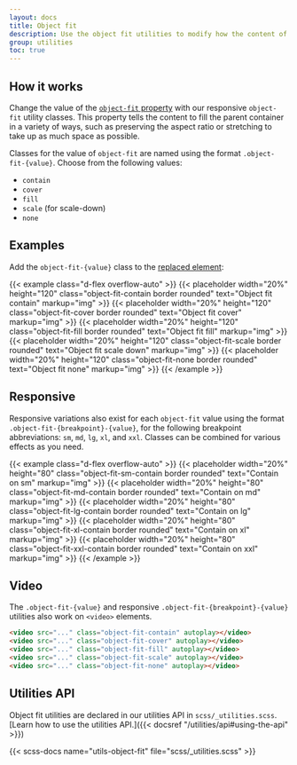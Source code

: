 ```yaml
---
layout: docs
title: Object fit
description: Use the object fit utilities to modify how the content of a [replaced element](https://developer.mozilla.org/en-US/docs/Web/CSS/Replaced_element), such as an `<img>` or `<video>`, should be resized to fit its container.
group: utilities
toc: true
---
```


## How it works

Change the value of the [`object-fit` property](https://developer.mozilla.org/en-US/docs/Web/CSS/object-fit) with our responsive `object-fit` utility classes. This property tells the content to fill the parent container in a variety of ways, such as preserving the aspect ratio or stretching to take up as much space as possible.

Classes for the value of `object-fit` are named using the format `.object-fit-{value}`. Choose from the following values:

- `contain`
- `cover`
- `fill`
- `scale` (for scale-down)
- `none`

## Examples

Add the `object-fit-{value}` class to the [replaced element](https://developer.mozilla.org/en-US/docs/Web/CSS/Replaced_element):

{{< example class="d-flex overflow-auto" >}}
{{< placeholder width="20%" height="120" class="object-fit-contain border rounded" text="Object fit contain" markup="img" >}}
{{< placeholder width="20%" height="120" class="object-fit-cover border rounded" text="Object fit cover" markup="img" >}}
{{< placeholder width="20%" height="120" class="object-fit-fill border rounded" text="Object fit fill" markup="img" >}}
{{< placeholder width="20%" height="120" class="object-fit-scale border rounded" text="Object fit scale down" markup="img" >}}
{{< placeholder width="20%" height="120" class="object-fit-none border rounded" text="Object fit none" markup="img" >}}
{{< /example >}}

## Responsive

Responsive variations also exist for each `object-fit` value using the format `.object-fit-{breakpoint}-{value}`, for the following breakpoint abbreviations: `sm`, `md`, `lg`, `xl`, and `xxl`. Classes can be combined for various effects as you need.

{{< example class="d-flex overflow-auto" >}}
{{< placeholder width="20%" height="80" class="object-fit-sm-contain border rounded" text="Contain on sm" markup="img" >}}
{{< placeholder width="20%" height="80" class="object-fit-md-contain border rounded" text="Contain on md" markup="img" >}}
{{< placeholder width="20%" height="80" class="object-fit-lg-contain border rounded" text="Contain on lg" markup="img" >}}
{{< placeholder width="20%" height="80" class="object-fit-xl-contain border rounded" text="Contain on xl" markup="img" >}}
{{< placeholder width="20%" height="80" class="object-fit-xxl-contain border rounded" text="Contain on xxl" markup="img" >}}
{{< /example >}}

## Video

The `.object-fit-{value}` and responsive `.object-fit-{breakpoint}-{value}` utilities also work on `<video>` elements.

```html
<video src="..." class="object-fit-contain" autoplay></video>
<video src="..." class="object-fit-cover" autoplay></video>
<video src="..." class="object-fit-fill" autoplay></video>
<video src="..." class="object-fit-scale" autoplay></video>
<video src="..." class="object-fit-none" autoplay></video>
```

## Utilities API

Object fit utilities are declared in our utilities API in `scss/_utilities.scss`. [Learn how to use the utilities API.]({{< docsref "/utilities/api#using-the-api" >}})

{{< scss-docs name="utils-object-fit" file="scss/_utilities.scss" >}}
